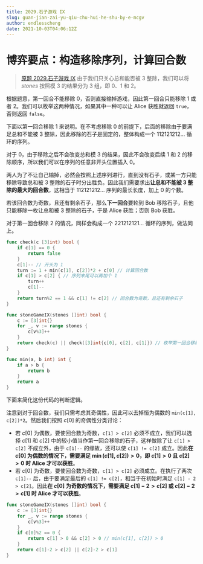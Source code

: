 ```yaml
---
title: 2029.石子游戏 IX
slug: guan-jian-zai-yu-qiu-chu-hui-he-shu-by-e-mcgv
author: endlesscheng
date: 2021-10-03T04:06:12Z
---
```

# 博弈要点：构造移除序列，计算回合数
 
> [原题 2029.石子游戏 IX](https://leetcode.cn/problems/stone-game-ix)
由于我们只关心总和能否被 $3$ 整除，我们可以将 $\textit{stones}$ 按照模 $3$ 的结果分为 $3$ 组，即 $0$、$1$ 和 $2$。

根据题意，第一回合不能移除 $0$，否则直接输掉游戏，因此第一回合只能移除 $1$ 或者 $2$。我们可以枚举这两种情况，如果其中一种可以让 Alice 获胜就返回 $\texttt{true}$，否则返回 $\texttt{false}$。

下面以第一回合移除 $1$ 来说明。在不考虑移除 $0$ 的前提下，后面的移除由于要满足总和不能被 $3$ 整除，因此移除的石子是固定的，整体构成一个 $112121212\dots$ 循环的序列。

对于 $0$，由于移除之后不会改变总和模 $3$ 的结果，因此不会改变后续 $1$ 和 $2$ 的移除顺序，所以我们可以在序列的任意非开头位置插入 $0$。

两人为了不让自己输掉，必然会按照上述序列进行，直到没有石子，或某一方只能移除导致总和被 $3$ 整除的石子时分出胜负。因此我们需要求出**让总和不能被 $3$ 整除的最大的回合数**，这相当于 $112121212\dots$ 序列的最长长度，加上 $0$ 的个数。

若该回合数为奇数，且还有剩余石子，那么**下一回合**要轮到 Bob 移除石子，且他只能移除一枚让总和被 $3$ 整除的石子，于是 Alice 获胜；否则 Bob 获胜。

对于第一回合移除 $2$ 的情况，同样会构成一个 $221212121\dots$ 循环的序列，做法同上。
 
```go
func check(c [3]int) bool {
	if c[1] == 0 {
		return false
	}
	c[1]-- // 开头为 1
	turn := 1 + min(c[1], c[2])*2 + c[0] // 计算回合数
	if c[1] > c[2] { // 序列末尾可以再加个 1 
		turn++
		c[1]--
	}
	return turn%2 == 1 && c[1] != c[2] // 回合数为奇数，且还有剩余石子
}

func stoneGameIX(stones []int) bool {
	c := [3]int{}
	for _, v := range stones {
		c[v%3]++
	}
	return check(c) || check([3]int{c[0], c[2], c[1]}) // 枚举第一回合移除的是 1 还是 2 
}

func min(a, b int) int {
	if a > b {
		return b
	}
	return a
}
```

下面来简化这份代码的判断逻辑。

注意到对于回合数，我们只需考虑其奇偶性，因此可以去掉恒为偶数的 `min(c[1], c[2])*2`。然后我们按照 $c[0]$ 的奇偶性分类讨论：

- 若 $c[0]$ 为偶数，要使回合数为奇数，`c[1] > c[2]` 必须不成立，我们可以选择 $c[1]$ 和 $c[2]$ 中的较小值当作第一回合移除的石子，这样做除了让 `c[1] > c[2]` 不成立外，由于 `c[1]--` 的缘故，还可以使 `c[1] != c[2]` 成立。因此**在 $c[0]$ 为偶数的情况下，需要满足 $\min(c[1],c[2])>0$，即 $c[1]>0$ 且 $c[2]>0$ 时 Alice 才可以获胜**。
- 若 $c[0]$ 为奇数，要使回合数为奇数，`c[1] > c[2]` 必须成立。在执行了两次 `c[1]--` 后，由于要满足最后的 `c[1] != c[2]`，相当于在初始时满足 `c[1] - 2 > c[2]`。因此**在 $c[0]$ 为奇数的情况下，需要满足 $c[1] - 2 > c[2]$ 或 $c[2] - 2 > c[1]$ 时 Alice 才可以获胜**。

```go
func stoneGameIX(stones []int) bool {
	c := [3]int{}
	for _, v := range stones {
		c[v%3]++
	}
	if c[0]%2 == 0 {
		return c[1] > 0 && c[2] > 0 // min(c[1], c[2]) > 0 
	}
	return c[1]-2 > c[2] || c[2]-2 > c[1]
}
```
   
